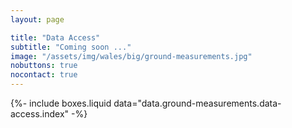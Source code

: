 ```yaml
---
layout: page

title: "Data Access"
subtitle: "Coming soon ..."
image: "/assets/img/wales/big/ground-measurements.jpg"
nobuttons: true
nocontact: true
---
```


{%-
include boxes.liquid
data="data.ground-measurements.data-access.index"
-%}